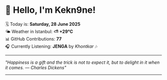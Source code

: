 # 👋 Hello, I'm Kekn9ne!

🗓️ Today is: **Saturday, 28 June 2025**  
🌤️ Weather in Istanbul: **⛅️  +29°C**  
📊 GitHub Contributions: **77**  
🎧 Currently Listening: **JENGA** by *Khontkar* 🎶

---

_"Happiness is a gift and the trick is not to expect it, but to delight in it when it comes. — *Charles Dickens*"_

---
